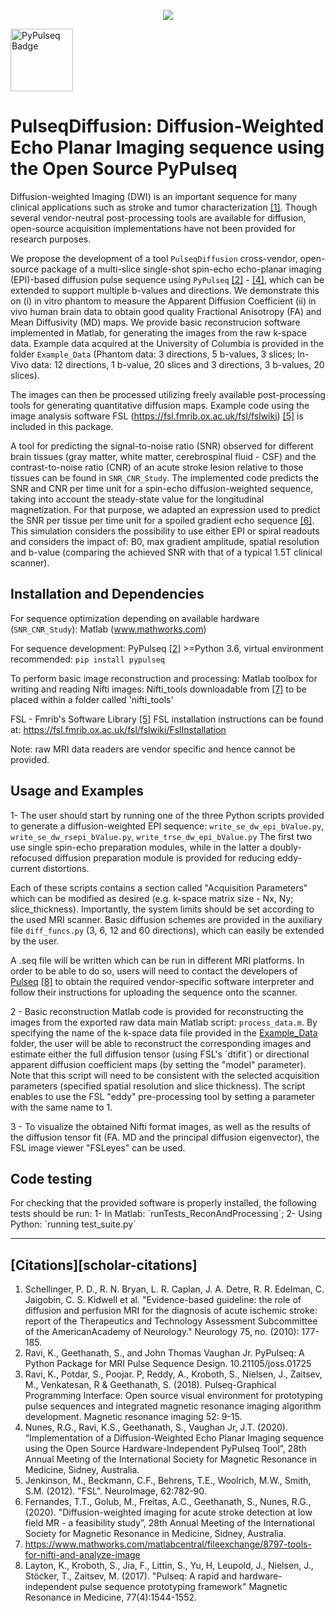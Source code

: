 <p align="center">
<img src="Logo.png"/>
</p>

[<img title="PyPulseq Badge" src="https://img.shields.io/badge/made%20using-pypulseq-brightgreen" width="100">](https://github.com/imr-framework/pypulseq)

# PulseqDiffusion:  Diffusion-Weighted Echo Planar Imaging sequence using the Open Source PyPulseq

Diffusion-weighted Imaging (DWI) is an important sequence for many clinical applications such as stroke and tumor characterization [[1]](#references).  Though several vendor-neutral post-processing tools are available for diffusion, open-source acquisition implementations have not been provided for research purposes.

We propose the development of a tool `PulseqDiffusion` cross-vendor, open-source package of a multi-slice single-shot spin-echo echo-planar imaging (EPI)-based diffusion pulse sequence using `PyPulseq` [[2]](#references) - [[4]](#references), which can be extended to support multiple b-values and directions. We demonstrate this on (i) in vitro phantom to measure the Apparent Diffusion Coefficient  (ii) in vivo human brain data to obtain good quality Fractional Anisotropy (FA) and Mean Diffusivity (MD) maps. We provide basic reconstrucion software implemented in Matlab, for generating the images from the raw k-space data. Example data acquired at the University of Columbia is provided in the folder `Example_Data` (Phantom data: 3 directions, 5 b-values, 3 slices; In-Vivo data: 12 directions, 1 b-value, 20 slices and 3 directions, 3 b-values, 20 slices).

The images can then be processed utilizing freely available post-processing tools for generating quantitative diffusion maps. Example code using the image analysis software FSL (https://fsl.fmrib.ox.ac.uk/fsl/fslwiki) [[5]](#references) is included in this package.

A tool for predicting the signal-to-noise ratio (SNR) observed for different brain tissues (gray matter, white matter, cerebrospinal fluid - CSF) and the contrast-to-noise ratio (CNR) of an acute stroke lesion relative to those tissues can be found in `SNR_CNR_Study`. The implemented code predicts the SNR and CNR per time unit for a spin-echo diffusion-weighted sequence, taking into account the steady-state value for the longitudinal magnetization. For that purpose, we adapted an expression used to predict the SNR per tissue per time unit for a spoiled gradient echo sequence [[6]](#references). This simulation considers the possibility to use either EPI or spiral readouts and considers the impact of: B0, max gradient amplitude, spatial resolution and b-value (comparing the achieved SNR with that of a typical 1.5T clinical scanner).

## Installation and Dependencies
For sequence optimization depending on available hardware (`SNR_CNR_Study`): Matlab (www.mathworks.com)

For sequence development: PyPulseq [[2]](#references) \>=Python 3.6, virtual environment recommended:
```pip install pypulseq```

To perform basic image reconstruction and processing:
Matlab toolbox for writing and reading Nifti images: Nifti_tools downloadable from [[7]](#references) to be placed within a folder called 'nifti_tools'

FSL - Fmrib's Software Library [[5]](#references)
FSL installation instructions can be found at:
https://fsl.fmrib.ox.ac.uk/fsl/fslwiki/FslInstallation

Note: raw MRI data readers are vendor specific and hence cannot be provided.

## Usage and Examples
1- The user should start by running one of the three Python scripts provided to generate a diffusion-weighted EPI sequence:
`write_se_dw_epi_bValue.py`, `write_se_dw_rsepi_bValue.py`, `write_trse_dw_epi_bValue.py` 
The first two use single spin-echo preparation modules, while in the latter a doubly-refocused diffusion preparation module is provided for reducing eddy-current distortions.

Each of these scripts contains a section called "Acquisition Parameters" which can be modified as desired (e.g. k-space matrix size - Nx, Ny; slice_thickness).
Importantly, the system limits should be set according to the used MRI scanner.
Basic diffusion schemes are provided in the auxiliary file `diff_funcs.py` (3, 6, 12 and 60 directions), which can easily be extended by the user.

A .seq file will be written which can be run in different MRI platforms. In order to be able to do so, users will need to contact the developers of [Pulseq](https://github.com/pulseq/pulseq) [[8]](#references) to obtain the required vendor-specific software interpreter and follow their instructions for uploading the sequence onto the scanner.

2 - Basic reconstruction Matlab code is provided for reconstructing the images from the exported raw data main Matlab script: `process_data.m`.
By specifying the name of the k-space data file provided in the [Example_Data](https://github.com/ritagnunes/PulseqDiffusion/tree/master/Example_Data) folder, the user will be able to reconstruct the corresponding images and estimate either the full diffusion tensor (using FSL's ´dtifit´) or directional apparent diffusion coefficient maps (by setting the "model" parameter). Note that this script will need to be consistent with the selected acquisition parameters (specified spatial resolution and slice thickness).
The script enables to use the FSL "eddy" pre-processing tool by setting a parameter with the same name to 1.

3 - To visualize the obtained Nifti format images, as well as the results of the diffusion tensor fit (FA. MD and the principal diffusion eigenvector), the FSL image viewer "FSLeyes" can be used.

## Code testing
For checking that the provided software is properly installed, the following tests should be run:
1- In Matlab: ´runTests_ReconAndProcessing´;
2- Using Python: ´running test_suite.py´

---
## [Citations][scholar-citations]

1. Schellinger, P. D., R. N. Bryan, L. R. Caplan, J. A. Detre, R. R. Edelman, C. Jaigobin, C. S. Kidwell et al. "Evidence-based guideline: the role of diffusion and perfusion MRI for the diagnosis of acute ischemic stroke: report of the Therapeutics and Technology Assessment Subcommittee of the AmericanAcademy of Neurology." Neurology 75, no. (2010): 177-185.
2. Ravi, K., Geethanath, S., and John Thomas Vaughan Jr. PyPulseq: A Python Package for MRI Pulse Sequence Design. 10.21105/joss.01725
3. Ravi, K., Potdar, S., Poojar. P, Reddy, A., Kroboth, S., Nielsen, J., Zaitsev, M., Venkatesan, R & Geethanath, S. (2018). Pulseq-Graphical Programming Interface: Open source visual environment for prototyping pulse sequences and integrated magnetic resonance imaging algorithm development. Magnetic resonance imaging 52: 9-15.
4. Nunes, R.G., Ravi, K.S.,  Geethanath, S., Vaughan Jr, J.T. (2020). “Implementation of a Diffusion-Weighted Echo Planar Imaging sequence using the Open Source Hardware-Independent PyPulseq Tool”, 28th Annual Meeting of the International Society for Magnetic Resonance in Medicine, Sidney, Australia.
5. Jenkinson, M., Beckmann, C.F., Behrens, T.E., Woolrich, M.W., Smith, S.M. (2012). "FSL". NeuroImage, 62:782-90.
6. Fernandes, T.T., Golub, M., Freitas, A.C., Geethanath, S., Nunes, R.G., (2020). "Diffusion-weighted imaging for acute stroke detection at low field MR - a feasibility study”, 28th Annual Meeting of the International Society for Magnetic Resonance in Medicine, Sidney, Australia.
7. https://www.mathworks.com/matlabcentral/fileexchange/8797-tools-for-nifti-and-analyze-image
8. Layton, K., Kroboth, S., Jia, F., Littin, S., Yu, H, Leupold, J., Nielsen, J., Stöcker, T., Zaitsev, M. (2017). "Pulseq: A rapid and hardware-independent pulse sequence prototyping framework" Magnetic Resonance in Medicine, 77(4):1544-1552.

